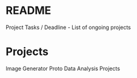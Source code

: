 # README
Project Tasks / Deadline - List of ongoing projects


# Projects 

Image Generator 
Proto
Data Analysis Projects



